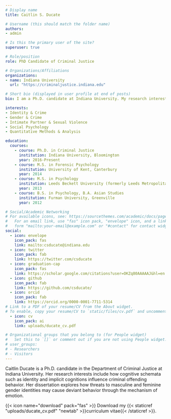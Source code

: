 ```yaml
---
# Display name
title: Caitlin S. Ducate

# Username (this should match the folder name)
authors:
- admin

# Is this the primary user of the site?
superuser: true

# Role/position
role: PhD Candidate of Criminal Justice

# Organizations/Affiliations
organizations:
- name: Indiana University
  url: "https://criminaljustice.indiana.edu"

# Short bio (displayed in user profile at end of posts)
bio: I am a Ph.D. candidate at Indiana University. My research interests include how cognitive schemata such as identity influence criminal offending behavior.

interests:
- Identity & Crime
- Gender & Crime
- Intimate Partner & Sexual Violence
- Social Psychology
- Quantitative Methods & Analysis

education:
  courses:
    - course: Ph.D. in Criminal Justice
      institution: Indiana University, Bloomington
      year: 2016-Present
    - course: M.S. in Forensic Psychology
      institution: University of Kent, Canterbury
      year: 2014
    - course: M.S. in Psychology
      institution: Leeds Beckett University (formerly Leeds Metropolitan University), Leeds
      year: 2013
    - course: B.S. in Psychology, B.A. Asian Studies
      institution: Furman University, Greenville
      year: 2012

# Social/Academic Networking
# For available icons, see: https://sourcethemes.com/academic/docs/page-builder/#icons
#   For an email link, use "fas" icon pack, "envelope" icon, and a link in the
#   form "mailto:your-email@example.com" or "#contact" for contact widget.
social:
  - icon: envelope
    icon_pack: fas
    link: mailto:csducate@indiana.edu
  - icon: twitter
    icon_pack: fab
    link: https://twitter.com/csducate
  - icon: graduation-cap
    icon_pack: fas
    link: https://scholar.google.com/citations?user=OKZq80AAAAAJ&hl=en
  - icon: github
    icon_pack: fab
    link: https://github.com/csducate/
  - icon: orcid
    icon_pack: fab
    link: https://orcid.org/0000-0001-7711-5314
# Link to a PDF of your resume/CV from the About widget.
# To enable, copy your resume/CV to `static/files/cv.pdf` and uncomment the lines below.
  - icon: cv
    icon_pack: ai
    link: uploads/ducate_cv.pdf

# Organizational groups that you belong to (for People widget)
#   Set this to `[]` or comment out if you are not using People widget.
# user_groups:
# - Researchers
# - Visitors
---
```


Caitlin Ducate is a Ph.D. candidate in the Department of Criminal Justice at Indiana University. Her research interests include how cognitive schemata such as identity and implicit cognitions influence criminal offending behavior. Her dissertation explores how threats to masculine and feminine gender identities may cause deviant behavior through the mechanism of emotion.

{{< icon name="download" pack="fas" >}} Download my {{< staticref "uploads/ducate_cv.pdf" "newtab" >}}curriculum vitae{{< /staticref >}}.
